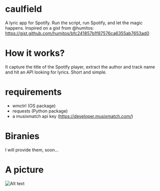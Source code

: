# caulfield

A lyric app for Spotify. Run the script, run Spotify, and let the magic happens.
Inspired on a gist from @humitos: https://gist.github.com/humitos/bfc241857b1f87576ca6355ab7653ad0 

# How it works?

It capture the title of the Spotify player, extract the author and track name
and hit an API looking for lyrics. Short and simple.

# requirements
- wmctrl (OS package)
- requests (Python package)
- a musixmatch api key (https://developer.musixmatch.com/)

# Biranies

I will provide them, soon...


# A picture

![Alt text](https://cloud.githubusercontent.com/assets/482506/21086514/ee8ab92c-c025-11e6-9b3e-f03b047bbca4.png)
